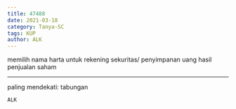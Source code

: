 ```yaml
---
title: 47488
date: 2021-03-18
category: Tanya-SC
tags: KUP
author: ALK
---
```


memilih nama harta untuk rekening sekuritas/ penyimpanan uang hasil penjualan saham

---

paling mendekati: tabungan

`ALK`
